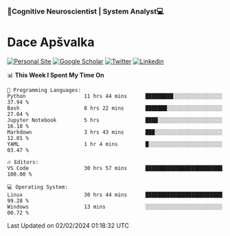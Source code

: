 ### 🧠Cognitive Neuroscientist | System Analyst💻
# Dace Apšvalka

[![Personal Site](https://img.shields.io/badge/website-teal?style=for-the-badge&logo=About.me&logoColor=white)](https://dcdace.net/)
[![Google Scholar](https://img.shields.io/badge/Scholar-yellow?style=for-the-badge&logo=googlescholar&logoColor=ffffff)](https://scholar.google.com/citations?hl=en&user=W8q0HBkAAAAJ&view_op=list_works&sortby=pubdate)
[![Twitter](https://img.shields.io/badge/Twitter-1DA1F2?logo=twitter&logoColor=white&style=for-the-badge)](https://twitter.com/dcdace)
[![Linkedin](https://img.shields.io/badge/linkedin-0077B5?logo=linkedin&logoColor=white&style=for-the-badge)](https://www.linkedin.com/in/dace-apsvalka/)

<!--
[![Dace's wakatime stats](https://github-readme-stats.vercel.app/api/wakatime?username=dcdace&theme=react&layout=compact&custom_title=Coding+past+7+days&v=2)](https://github.com/dcdace/dcdace)


[![github](https://img.shields.io/github/followers/dcdace?logo=github&style=plastic)](https://github.com/dcdace?tab=followers "GitHub followers")
[![wakatime](https://wakatime.com/badge/user/6e7556d3-b1db-4eef-a7e8-9bad735fc27e.svg?style=plastic?v=2)](https://wakatime.com/@6e7556d3-b1db-4eef-a7e8-9bad735fc27e "Total time coded since Feb 28 2022")

[![twitter](https://img.shields.io/twitter/follow/dcdace?label=followers&logo=twitter&color=%23007ec6&style=plastic)](https://twitter.com/dcdace "Twitter followers")

[![Dace's languages](https://github-readme-stats-one-nu-13.vercel.app/api/top-langs/?username=dcdace&langs_count=10&theme=nord&layout=compact)](https://github.com/anuraghazra/github-readme-stats) 
[![Dace's GitHub stats](https://github-readme-stats-one-nu-13.vercel.app/api?username=dcdace&theme=dracula&hide=prs,issues&count_private=true&show_icons=true&hide_rank=true&include_all_commits=true&hide_title=false&custom_title=GitHub+Stats)](https://github.com/anuraghazra/github-readme-stats)
-->

<!--START_SECTION:waka-->
📊 **This Week I Spent My Time On** 

```text
💬 Programming Languages: 
Python                   11 hrs 44 mins      █████████░░░░░░░░░░░░░░░░   37.94 % 
Bash                     8 hrs 22 mins       ███████░░░░░░░░░░░░░░░░░░   27.04 % 
Jupyter Notebook         5 hrs               ████░░░░░░░░░░░░░░░░░░░░░   16.18 % 
Markdown                 3 hrs 43 mins       ███░░░░░░░░░░░░░░░░░░░░░░   12.01 % 
YAML                     1 hr 4 mins         █░░░░░░░░░░░░░░░░░░░░░░░░   03.47 % 

🔥 Editors: 
VS Code                  30 hrs 57 mins      █████████████████████████   100.00 % 

💻 Operating System: 
Linux                    30 hrs 44 mins      █████████████████████████   99.28 % 
Windows                  13 mins             ░░░░░░░░░░░░░░░░░░░░░░░░░   00.72 % 
```


 Last Updated on 02/02/2024 01:18:32 UTC
<!--END_SECTION:waka-->

